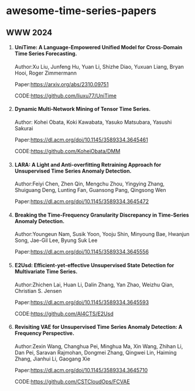 # awesome-time-series-papers
## WWW 2024
1. #### UniTime: A Language-Empowered Unified Model for Cross-Domain Time Series Forecasting.
	
	Author:Xu Liu, Junfeng Hu, Yuan Li, Shizhe Diao, Yuxuan Liang, Bryan Hooi, Roger Zimmermann
	
 	Paper:https://arxiv.org/abs/2310.09751
	
	CODE:https://github.com/liuxu77/UniTime

3. #### Dynamic Multi-Network Mining of Tensor Time Series.

   Author: Kohei Obata, Koki Kawabata, Yasuko Matsubara, Yasushi Sakurai

	 Paper:https://dl.acm.org/doi/10.1145/3589334.3645461

	 CODE:https://github.com/KoheiObata/DMM

5. #### LARA: A Light and Anti-overfitting Retraining Approach for Unsupervised Time Series Anomaly Detection.

   Author:Feiyi Chen, Zhen Qin, Mengchu Zhou, Yingying Zhang, Shuiguang Deng, Lunting Fan, Guansong Pang, Qingsong Wen

	 Paper:https://dl.acm.org/doi/10.1145/3589334.3645472

7. #### Breaking the Time-Frequency Granularity Discrepancy in Time-Series Anomaly Detection.

   Author:Youngeun Nam, Susik Yoon, Yooju Shin, Minyoung Bae, Hwanjun Song, Jae-Gil Lee, Byung Suk Lee

	 Paper:https://dl.acm.org/doi/10.1145/3589334.3645556

9. #### E2Usd: Efficient-yet-effective Unsupervised State Detection for Multivariate Time Series.

   Author:Zhichen Lai, Huan Li, Dalin Zhang, Yan Zhao, Weizhu Qian, Christian S. Jensen

	 Paper:https://dl.acm.org/doi/10.1145/3589334.3645593

   CODE:https://github.com/AI4CTS/E2Usd
10. #### Revisiting VAE for Unsupervised Time Series Anomaly Detection: A Frequency Perspective.

	Author:Zexin Wang, Changhua Pei, Minghua Ma, Xin Wang, Zhihan Li, Dan Pei, Saravan Rajmohan, Dongmei Zhang, Qingwei Lin, Haiming Zhang, Jianhui Li, Gaogang Xie

	Paper:https://dl.acm.org/doi/10.1145/3589334.3645710

	CODE:https://github.com/CSTCloudOps/FCVAE
